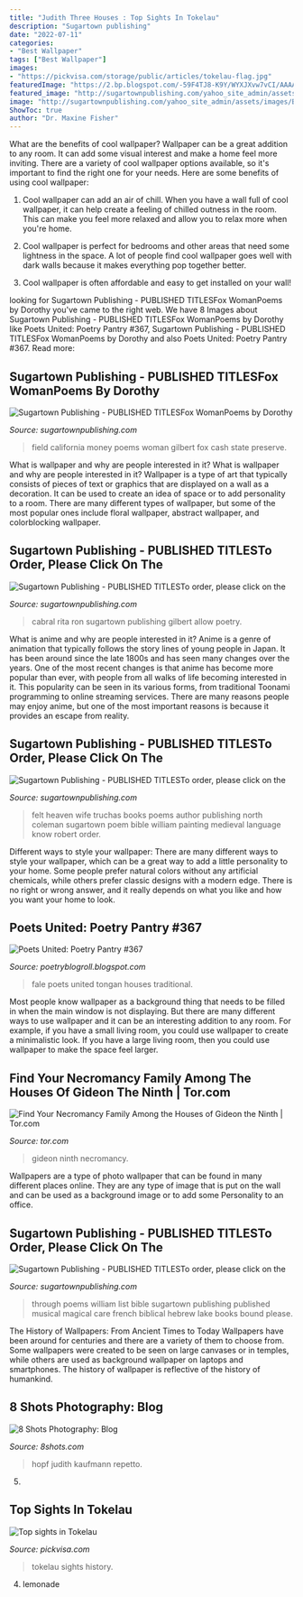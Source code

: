 ```yaml
---
title: "Judith Three Houses : Top Sights In Tokelau"
description: "Sugartown publishing"
date: "2022-07-11"
categories:
- "Best Wallpaper"
tags: ["Best Wallpaper"]
images:
- "https://pickvisa.com/storage/public/articles/tokelau-flag.jpg"
featuredImage: "https://2.bp.blogspot.com/-59F4TJ8-K9Y/WYXJXvw7vCI/AAAAAAAAPkA/f3tqtFPXGXwWjPJ4UyeCsIDhCrLaZakdQCLcBGAs/s1600/fale%2Btraditional%2Btongan%2Bhouses.JPG"
featured_image: "http://sugartownpublishing.com/yahoo_site_admin/assets/images/Truchas-cover-for-Jannie-sm.26103416_std.jpg"
image: "http://sugartownpublishing.com/yahoo_site_admin/assets/images/Bob_Coats_at_Lake_Tahoe3.338124218_std.jpg"
ShowToc: true
author: "Dr. Maxine Fisher"
---
```



What are the benefits of cool wallpaper?
Wallpaper can be a great addition to any room. It can add some visual interest and make a home feel more inviting. There are a variety of cool wallpaper options available, so it's important to find the right one for your needs. Here are some benefits of using cool wallpaper: 
1. Cool wallpaper can add an air of chill. When you have a wall full of cool wallpaper, it can help create a feeling of chilled outness in the room. This can make you feel more relaxed and allow you to relax more when you're home. 

2. Cool wallpaper is perfect for bedrooms and other areas that need some lightness in the space. A lot of people find cool wallpaper goes well with dark walls because it makes everything pop together better. 

3. Cool wallpaper is often affordable and easy to get installed on your wall!

	

		
looking for Sugartown Publishing - PUBLISHED TITLESFox WomanPoems by Dorothy you've came to the right web. We have 8 Images about Sugartown Publishing - PUBLISHED TITLESFox WomanPoems by Dorothy like Poets United: Poetry Pantry #367, Sugartown Publishing - PUBLISHED TITLESFox WomanPoems by Dorothy and also Poets United: Poetry Pantry #367. Read more:
		
    
## Sugartown Publishing - PUBLISHED TITLESFox WomanPoems By Dorothy

<img loading=lazy src="http://sugartownpublishing.com/yahoo_site_admin/assets/images/Voices_from_the_Field_at_350_dpi.80123431_std.jpg" onerror="this.onerror=null;this.src='https://tse4.mm.bing.net/th?id=OIP.fjDD9v3ye_t8jggkGVyhbgHaLH&amp;pid=15.1';" alt="Sugartown Publishing - PUBLISHED TITLESFox WomanPoems by Dorothy">

_Source: sugartownpublishing.com_

>field california money poems woman gilbert fox cash state preserve. 

	

What is wallpaper and why are people interested in it?
What is wallpaper and why are people interested in it?
Wallpaper is a type of art that typically consists of pieces of text or graphics that are displayed on a wall as a decoration. It can be used to create an idea of space or to add personality to a room. There are many different types of wallpaper, but some of the most popular ones include floral wallpaper, abstract wallpaper, and colorblocking wallpaper.

    
## Sugartown Publishing - PUBLISHED TITLESTo Order, Please Click On The

<img loading=lazy src="http://sugartownpublishing.com/yahoo_site_admin/assets/images/1b_Author_photo_Ron_Cabral.63113149_std.jpg" onerror="this.onerror=null;this.src='https://tse1.mm.bing.net/th?id=OIP.KPuxpa3iDx0h8TYj5KzAhQAAAA&amp;pid=15.1';" alt="Sugartown Publishing - PUBLISHED TITLESTo order, please click on the">

_Source: sugartownpublishing.com_

>cabral rita ron sugartown publishing gilbert allow poetry. 

	

What is anime and why are people interested in it?
Anime is a genre of animation that typically follows the story lines of young people in Japan. It has been around since the late 1800s and has seen many changes over the years. One of the most recent changes is that anime has become more popular than ever, with people from all walks of life becoming interested in it. This popularity can be seen in its various forms, from traditional Toonami programming to online streaming services. There are many reasons people may enjoy anime, but one of the most important reasons is because it provides an escape from reality.

    
## Sugartown Publishing - PUBLISHED TITLESTo Order, Please Click On The

<img loading=lazy src="http://sugartownpublishing.com/yahoo_site_admin/assets/images/Truchas-cover-for-Jannie-sm.26103416_std.jpg" onerror="this.onerror=null;this.src='https://tse4.mm.bing.net/th?id=OIP.7fYV5R1AzjuJkmGAX3cpXAAAAA&amp;pid=15.1';" alt="Sugartown Publishing - PUBLISHED TITLESTo order, please click on the">

_Source: sugartownpublishing.com_

>felt heaven wife truchas books poems author publishing north coleman sugartown poem bible william painting medieval language know robert order. 

	

Different ways to style your wallpaper:
There are many different ways to style your wallpaper, which can be a great way to add a little personality to your home. Some people prefer natural colors without any artificial chemicals, while others prefer classic designs with a modern edge. There is no right or wrong answer, and it really depends on what you like and how you want your home to look.

    
## Poets United: Poetry Pantry #367

<img loading=lazy src="https://2.bp.blogspot.com/-59F4TJ8-K9Y/WYXJXvw7vCI/AAAAAAAAPkA/f3tqtFPXGXwWjPJ4UyeCsIDhCrLaZakdQCLcBGAs/s1600/fale%2Btraditional%2Btongan%2Bhouses.JPG" onerror="this.onerror=null;this.src='https://tse1.mm.bing.net/th?id=OIP.x2u0Kr-YBtLYPjLK5micLgHaE6&amp;pid=15.1';" alt="Poets United: Poetry Pantry #367">

_Source: poetryblogroll.blogspot.com_

>fale poets united tongan houses traditional. 

	

Most people know wallpaper as a background thing that needs to be filled in when the main window is not displaying. But there are many different ways to use wallpaper and it can be an interesting addition to any room. For example, if you have a small living room, you could use wallpaper to create a minimalistic look. If you have a large living room, then you could use wallpaper to make the space feel larger.

    
## Find Your Necromancy Family Among The Houses Of Gideon The Ninth | Tor.com

<img loading=lazy src="https://i0.wp.com/www.tor.com/wp-content/uploads/2019/09/gtn-thirdhouse.png?resize=768%2C638&amp;type=vertical&amp;quality=100&amp;ssl=1" onerror="this.onerror=null;this.src='https://tse2.mm.bing.net/th?id=OIP.rLs_mh-wmI0D0RyrtUVakgHaGJ&amp;pid=15.1';" alt="Find Your Necromancy Family Among the Houses of Gideon the Ninth | Tor.com">

_Source: tor.com_

>gideon ninth necromancy. 

	



Wallpapers are a type of photo wallpaper that can be found in many different places online. They are any type of image that is put on the wall and can be used as a background image or to add some Personality to an office.

    
## Sugartown Publishing - PUBLISHED TITLESTo Order, Please Click On The

<img loading=lazy src="http://sugartownpublishing.com/yahoo_site_admin/assets/images/Bob_Coats_at_Lake_Tahoe3.338124218_std.jpg" onerror="this.onerror=null;this.src='https://tse4.mm.bing.net/th?id=OIP.lE4r4hAl89v1KtgKZ0PLDwHaJl&amp;pid=15.1';" alt="Sugartown Publishing - PUBLISHED TITLESTo order, please click on the">

_Source: sugartownpublishing.com_

>through poems william list bible sugartown publishing published musical magical care french biblical hebrew lake books bound please. 

	

The History of Wallpapers: From Ancient Times to Today
Wallpapers have been around for centuries and there are a variety of them to choose from. Some wallpapers were created to be seen on large canvases or in temples, while others are used as background wallpaper on laptops and smartphones. The history of wallpaper is reflective of the history of humankind.

    
## 8 Shots Photography: Blog

<img loading=lazy src="https://www.8shots.com/img/s/v-10/p1025934072-4.jpg" onerror="this.onerror=null;this.src='https://tse4.mm.bing.net/th?id=OIP.lvQ_u84ng87m25spON71YAHaFi&amp;pid=15.1';" alt="8 Shots Photography: Blog">

_Source: 8shots.com_

>hopf judith kaufmann repetto. 

	

5.

    
## Top Sights In Tokelau

<img loading=lazy src="https://pickvisa.com/storage/public/articles/tokelau-flag.jpg" onerror="this.onerror=null;this.src='https://tse2.mm.bing.net/th?id=OIP.xgfyQgdC2HDa7cBMiS23rAHaDF&amp;pid=15.1';" alt="Top sights in Tokelau">

_Source: pickvisa.com_

>tokelau sights history. 

	

4. lemonade 

